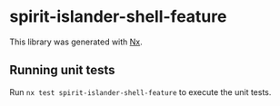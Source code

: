 # spirit-islander-shell-feature

This library was generated with [Nx](https://nx.dev).

## Running unit tests

Run `nx test spirit-islander-shell-feature` to execute the unit tests.
